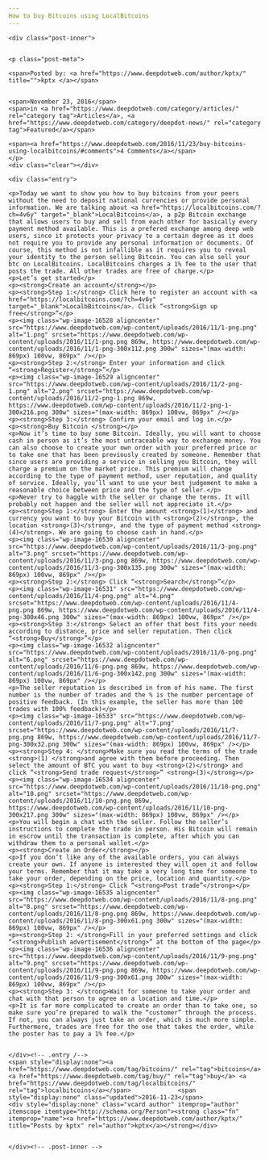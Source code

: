 ```yaml
---
How to buy Bitcoins using LocalBitcoins
---
```

<article class="post-listing post-16526 post type-post status-publish format-standard has-post-thumbnail hentry category-articles category-deepdot-news tag-bitcoins tag-buy tag-localbitcoins">
    
    <div class="post-inner">
    
    
    <p class="post-meta">
    
    <span>Posted by: <a href="https://www.deepdotweb.com/author/kptx/" title="">kptx </a></span>
    
    
    <span>November 23, 2016</span>
    <span>in <a href="https://www.deepdotweb.com/category/articles/" rel="category tag">Articles</a>, <a href="https://www.deepdotweb.com/category/deepdot-news/" rel="category tag">Featured</a></span>
    
    <span><a href="https://www.deepdotweb.com/2016/11/23/buy-bitcoins-using-localbitcoins/#comments">4 Comments</a></span>
    </p>
    <div class="clear"></div>
    
    <div class="entry">
    
    <p>Today we want to show you how to buy bitcoins from your peers without the need to deposit national currencies or provide personal information. We are talking about <a href="https://localbitcoins.com/?ch=4v6y" target="_blank">LocalBitcoins</a>, a p2p Bitcoin exchange that allows users to buy and sell from each other for basically every payment method available. This is a prefered exchange among deep web users, since it protects your privacy to a certain degree as it does not require you to provide any personal information or documents. Of course, this method is not infallible as it requires you to reveal your identity to the person selling Bitcoin. You can also sell your btc on LocalBitcoins. LocalBitcoins charges a 1% fee to the user that posts the trade. All other trades are free of charge.</p>
    <p>Let’s get started</p>
    <p><strong>Create an account</strong></p>
    <p><strong>Step 1:</strong> Click here to register an account with <a href="https://localbitcoins.com/?ch=4v6y" target="_blank">LocalbBitcoins</a>. Click “<strong>Sign up free</strong>”</p>
    <p><img class="wp-image-16528 aligncenter" src="https://www.deepdotweb.com/wp-content/uploads/2016/11/1-png.png" alt="1.png" srcset="https://www.deepdotweb.com/wp-content/uploads/2016/11/1-png.png 869w, https://www.deepdotweb.com/wp-content/uploads/2016/11/1-png-300x112.png 300w" sizes="(max-width: 869px) 100vw, 869px" /></p>
    <p><strong>Step 2:</strong> Enter your information and click “<strong>Register</strong>”</p>
    <p><img class="wp-image-16529 aligncenter" src="https://www.deepdotweb.com/wp-content/uploads/2016/11/2-png-1.png" alt="2.png" srcset="https://www.deepdotweb.com/wp-content/uploads/2016/11/2-png-1.png 869w, https://www.deepdotweb.com/wp-content/uploads/2016/11/2-png-1-300x216.png 300w" sizes="(max-width: 869px) 100vw, 869px" /></p>
    <p><strong>Step 3:</strong> Confirm your email and log in.</p>
    <p><strong>Buy Bitcoin </strong></p>
    <p>Now it’s time to buy some Bitcoin. Ideally, you will want to choose cash in person as it’s the most untraceable way to exchange money. You can also choose to create your own order with your preferred price or to take one that has been previously created by someone. Remember that since users are providing a service in selling you Bitcoin, they will charge a premium on the market price. This premium will change according to the type of payment method, user reputation, and quality of service. Ideally, you’ll want to use your best judgement to make a reasonable choice between price and the type of seller.</p>
    <p>Never try to haggle with the seller or change the terms. It will probably not happen and the seller will not appreciate it.</p>
    <p><strong>Step 1:</strong> Enter the amount <strong>(1)</strong> and currency you want to buy your Bitcoin with <strong>(2)</strong>, the location <strong>(3)</strong>, and the type of payment method <strong>(4)</strong>. We are going to choose cash in hand.</p>
    <p><img class="wp-image-16530 aligncenter" src="https://www.deepdotweb.com/wp-content/uploads/2016/11/3-png.png" alt="3.png" srcset="https://www.deepdotweb.com/wp-content/uploads/2016/11/3-png.png 869w, https://www.deepdotweb.com/wp-content/uploads/2016/11/3-png-300x135.png 300w" sizes="(max-width: 869px) 100vw, 869px" /></p>
    <p><strong>Step 2:</strong> Click “<strong>Search</strong>”</p>
    <p><img class="wp-image-16531" src="https://www.deepdotweb.com/wp-content/uploads/2016/11/4-png.png" alt="4.png" srcset="https://www.deepdotweb.com/wp-content/uploads/2016/11/4-png.png 869w, https://www.deepdotweb.com/wp-content/uploads/2016/11/4-png-300x46.png 300w" sizes="(max-width: 869px) 100vw, 869px" /></p>
    <p><strong>Step 3:</strong> Select an offer that best fits your needs according to distance, price and seller reputation. Then click “<strong>Buy</strong>”</p>
    <p><img class="wp-image-16532 aligncenter" src="https://www.deepdotweb.com/wp-content/uploads/2016/11/6-png.png" alt="6.png" srcset="https://www.deepdotweb.com/wp-content/uploads/2016/11/6-png.png 869w, https://www.deepdotweb.com/wp-content/uploads/2016/11/6-png-300x142.png 300w" sizes="(max-width: 869px) 100vw, 869px" /></p>
    <p>The seller reputation is described in from of his name. The first number is the number of trades and the % is the number percentage of positive feedback. (In this example, the seller has more than 100 trades with 100% feedback)</p>
    <p><img class="wp-image-16533" src="https://www.deepdotweb.com/wp-content/uploads/2016/11/7-png.png" alt="7.png" srcset="https://www.deepdotweb.com/wp-content/uploads/2016/11/7-png.png 869w, https://www.deepdotweb.com/wp-content/uploads/2016/11/7-png-300x32.png 300w" sizes="(max-width: 869px) 100vw, 869px" /></p>
    <p><strong>Step 4: </strong>Make sure you read the terms of the trade <strong>(1) </strong>and agree with them before proceeding. Then select the amount of BTC you want to buy <strong>(2)</strong> and click “<strong>Send trade request</strong>” <strong>(3)</strong></p>
    <p><img class="wp-image-16534 aligncenter" src="https://www.deepdotweb.com/wp-content/uploads/2016/11/10-png.png" alt="10.png" srcset="https://www.deepdotweb.com/wp-content/uploads/2016/11/10-png.png 869w, https://www.deepdotweb.com/wp-content/uploads/2016/11/10-png-300x217.png 300w" sizes="(max-width: 869px) 100vw, 869px" /></p>
    <p>You will begin a chat with the seller. Follow the seller’s instructions to complete the trade in person. His Bitcoin will remain in escrow until the transaction is complete, after which you can withdraw them to a personal wallet.</p>
    <p><strong>Create an Order</strong></p>
    <p>If you don’t like any of the available orders, you can always create your own. If anyone is interested they will open it and follow your terms. Remember that it may take a very long time for someone to take your order, depending on the price, location and quantity.</p>
    <p><strong>Step 1:</strong> Click “<strong>Post trade”</strong></p>
    <p><img class="wp-image-16535 aligncenter" src="https://www.deepdotweb.com/wp-content/uploads/2016/11/8-png.png" alt="8.png" srcset="https://www.deepdotweb.com/wp-content/uploads/2016/11/8-png.png 869w, https://www.deepdotweb.com/wp-content/uploads/2016/11/8-png-300x61.png 300w" sizes="(max-width: 869px) 100vw, 869px" /></p>
    <p><strong>Step 2: </strong>Fill in your preferred settings and click “<strong>Publish advertisement</strong>” at the bottom of the page</p>
    <p><img class="wp-image-16536 aligncenter" src="https://www.deepdotweb.com/wp-content/uploads/2016/11/9-png.png" alt="9.png" srcset="https://www.deepdotweb.com/wp-content/uploads/2016/11/9-png.png 869w, https://www.deepdotweb.com/wp-content/uploads/2016/11/9-png-300x61.png 300w" sizes="(max-width: 869px) 100vw, 869px" /></p>
    <p><strong>Step 3: </strong>Wait for someone to take your order and chat with that person to agree on a location and time.</p>
    <p>It is far more complicated to create an order than to take one, so make sure you’re prepared to walk the “customer” through the process. If not, you can always just take an order, which is much more simple. Furthermore, trades are free for the one that takes the order, while the poster has to pay a 1% fee.</p>
    
    
    </div><!-- .entry /-->
    <span style="display:none"><a href="https://www.deepdotweb.com/tag/bitcoins/" rel="tag">bitcoins</a> <a href="https://www.deepdotweb.com/tag/buy/" rel="tag">buy</a> <a href="https://www.deepdotweb.com/tag/localbitcoins/" rel="tag">localbitcoins</a></span>				<span style="display:none" class="updated">2016-11-23</span>
    <div style="display:none" class="vcard author" itemprop="author" itemscope itemtype="http://schema.org/Person"><strong class="fn" itemprop="name"><a href="https://www.deepdotweb.com/author/kptx/" title="Posts by kptx" rel="author">kptx</a></strong></div>
    
    
    </div><!-- .post-inner -->
</article><!-- .post-listing -->

